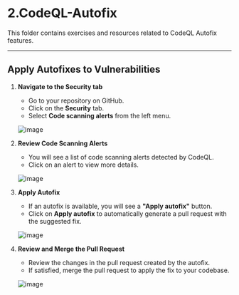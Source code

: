 # 2.CodeQL-Autofix

This folder contains exercises and resources related to CodeQL Autofix features.

---

## Apply Autofixes to Vulnerabilities

1. **Navigate to the Security tab**
   - Go to your repository on GitHub.
   - Click on the **Security** tab.
   - Select **Code scanning alerts** from the left menu.
   
   ![image](https://github.com/user-attachments/assets/718d0356-f2ab-41e5-b6c1-7e30f8b59565)


2. **Review Code Scanning Alerts**
   - You will see a list of code scanning alerts detected by CodeQL.
   - Click on an alert to view more details.
   
   ![image](https://github.com/user-attachments/assets/05fd13a7-f732-4711-8c46-028ff4b18edd)

3. **Apply Autofix**
   - If an autofix is available, you will see a **"Apply autofix"** button.
   - Click on **Apply autofix** to automatically generate a pull request with the suggested fix.
   
   ![image](https://github.com/user-attachments/assets/63c56d73-f4fa-4a66-a9e3-492baf55271c)

4. **Review and Merge the Pull Request**
   - Review the changes in the pull request created by the autofix.
   - If satisfied, merge the pull request to apply the fix to your codebase.
   
   ![image](https://github.com/user-attachments/assets/efc5519e-bcff-4beb-bcbb-bc86c5cbf5b9)
